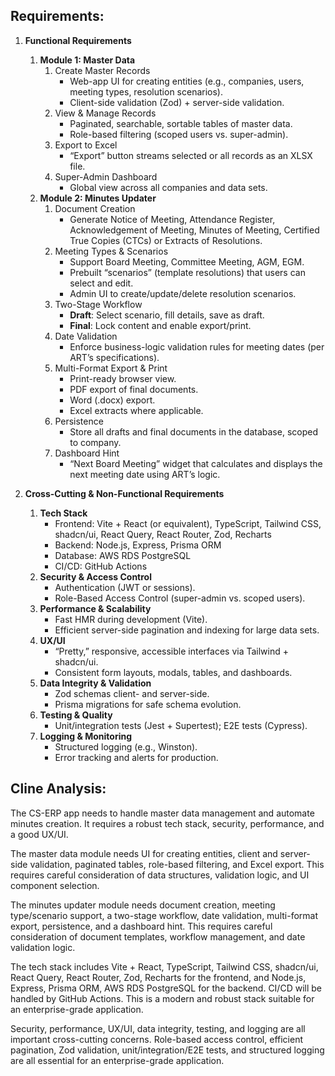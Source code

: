 ## Requirements:

1. **Functional Requirements**
   1. **Module 1: Master Data**
      1. Create Master Records
         - Web-app UI for creating entities (e.g., companies, users, meeting types, resolution scenarios).
         - Client-side validation (Zod) + server-side validation.
      2. View & Manage Records
         - Paginated, searchable, sortable tables of master data.
         - Role-based filtering (scoped users vs. super-admin).
      3. Export to Excel
         - “Export” button streams selected or all records as an XLSX file.
      4. Super-Admin Dashboard
         - Global view across all companies and data sets.
   2. **Module 2: Minutes Updater**
      1. Document Creation
         - Generate Notice of Meeting, Attendance Register, Acknowledgement of Meeting, Minutes of Meeting, Certified True Copies (CTCs) or Extracts of Resolutions.
      2. Meeting Types & Scenarios
         - Support Board Meeting, Committee Meeting, AGM, EGM.
         - Prebuilt “scenarios” (template resolutions) that users can select and edit.
         - Admin UI to create/update/delete resolution scenarios.
      3. Two-Stage Workflow
         - **Draft**: Select scenario, fill details, save as draft.
         - **Final**: Lock content and enable export/print.
      4. Date Validation
         - Enforce business-logic validation rules for meeting dates (per ART’s specifications).
      5. Multi-Format Export & Print
         - Print-ready browser view.
         - PDF export of final documents.
         - Word (.docx) export.
         - Excel extracts where applicable.
      6. Persistence
         - Store all drafts and final documents in the database, scoped to company.
      7. Dashboard Hint
         - “Next Board Meeting” widget that calculates and displays the next meeting date using ART’s logic.

2. **Cross-Cutting & Non-Functional Requirements**
   1. **Tech Stack**
      - Frontend: Vite + React (or equivalent), TypeScript, Tailwind CSS, shadcn/ui, React Query, React Router, Zod, Recharts
      - Backend: Node.js, Express, Prisma ORM
      - Database: AWS RDS PostgreSQL
      - CI/CD: GitHub Actions
   2. **Security & Access Control**
      - Authentication (JWT or sessions).
      - Role-Based Access Control (super-admin vs. scoped users).
   3. **Performance & Scalability**
      - Fast HMR during development (Vite).
      - Efficient server-side pagination and indexing for large data sets.
   4. **UX/UI**
      - “Pretty,” responsive, accessible interfaces via Tailwind + shadcn/ui.
      - Consistent form layouts, modals, tables, and dashboards.
   5. **Data Integrity & Validation**
      - Zod schemas client- and server-side.
      - Prisma migrations for safe schema evolution.
   6. **Testing & Quality**
      - Unit/integration tests (Jest + Supertest); E2E tests (Cypress).
   7. **Logging & Monitoring**
      - Structured logging (e.g., Winston).
      - Error tracking and alerts for production.

## Cline Analysis:

The CS-ERP app needs to handle master data management and automate minutes creation. It requires a robust tech stack, security, performance, and a good UX/UI.

The master data module needs UI for creating entities, client and server-side validation, paginated tables, role-based filtering, and Excel export. This requires careful consideration of data structures, validation logic, and UI component selection.

The minutes updater module needs document creation, meeting type/scenario support, a two-stage workflow, date validation, multi-format export, persistence, and a dashboard hint. This requires careful consideration of document templates, workflow management, and date validation logic.

The tech stack includes Vite + React, TypeScript, Tailwind CSS, shadcn/ui, React Query, React Router, Zod, Recharts for the frontend, and Node.js, Express, Prisma ORM, AWS RDS PostgreSQL for the backend. CI/CD will be handled by GitHub Actions. This is a modern and robust stack suitable for an enterprise-grade application.

Security, performance, UX/UI, data integrity, testing, and logging are all important cross-cutting concerns. Role-based access control, efficient pagination, Zod validation, unit/integration/E2E tests, and structured logging are all essential for an enterprise-grade application.

